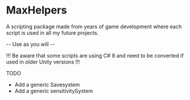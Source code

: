 # MaxHelpers
A scripting package made from years of game development where each script is used in all my future projects.
 
-- Use as you will --

!!! Be aware that some scripts are using C# 8 and need to be converted if used in older Unity versions !!!

TODO 
- Add a generic Savesystem
- Add a generic sensitivitySystem

